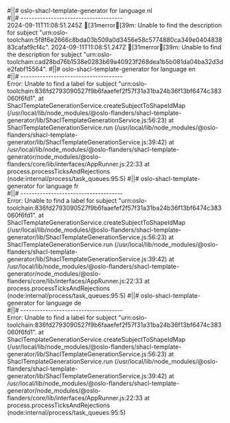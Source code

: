 #||# oslo-shacl-template-generator for language nl  
#||# -------------------------------------  
2024-09-11T11:08:51.245Z [31merror[39m: Unable to find the description for subject "urn:oslo-toolchain:5f8f6e2666c8bda03b509a0d3456e58c5774880ca349e040483883cafaf9cf4c".
2024-09-11T11:08:51.247Z [31merror[39m: Unable to find the description for subject "urn:oslo-toolchain:cad28bd76b1538e0283b69a40923f268dea1b5b081da04ba32d3de2fabf15564".
#||# oslo-shacl-template-generator for language en  
#||# -------------------------------------  
Error: Unable to find a label for subject "urn:oslo-toolchain:836fd2793090527f9b6faaefef2f57f31a31ba24b36f13bf6474c383060f6fd1".
    at ShaclTemplateGenerationService.createSubjectToShapeIdMap (/usr/local/lib/node_modules/@oslo-flanders/shacl-template-generator/lib/ShaclTemplateGenerationService.js:56:23)
    at ShaclTemplateGenerationService.run (/usr/local/lib/node_modules/@oslo-flanders/shacl-template-generator/lib/ShaclTemplateGenerationService.js:39:42)
    at /usr/local/lib/node_modules/@oslo-flanders/shacl-template-generator/node_modules/@oslo-flanders/core/lib/interfaces/AppRunner.js:22:33
    at process.processTicksAndRejections (node:internal/process/task_queues:95:5)
#||# oslo-shacl-template-generator for language fr  
#||# -------------------------------------  
Error: Unable to find a label for subject "urn:oslo-toolchain:836fd2793090527f9b6faaefef2f57f31a31ba24b36f13bf6474c383060f6fd1".
    at ShaclTemplateGenerationService.createSubjectToShapeIdMap (/usr/local/lib/node_modules/@oslo-flanders/shacl-template-generator/lib/ShaclTemplateGenerationService.js:56:23)
    at ShaclTemplateGenerationService.run (/usr/local/lib/node_modules/@oslo-flanders/shacl-template-generator/lib/ShaclTemplateGenerationService.js:39:42)
    at /usr/local/lib/node_modules/@oslo-flanders/shacl-template-generator/node_modules/@oslo-flanders/core/lib/interfaces/AppRunner.js:22:33
    at process.processTicksAndRejections (node:internal/process/task_queues:95:5)
#||# oslo-shacl-template-generator for language de  
#||# -------------------------------------  
Error: Unable to find a label for subject "urn:oslo-toolchain:836fd2793090527f9b6faaefef2f57f31a31ba24b36f13bf6474c383060f6fd1".
    at ShaclTemplateGenerationService.createSubjectToShapeIdMap (/usr/local/lib/node_modules/@oslo-flanders/shacl-template-generator/lib/ShaclTemplateGenerationService.js:56:23)
    at ShaclTemplateGenerationService.run (/usr/local/lib/node_modules/@oslo-flanders/shacl-template-generator/lib/ShaclTemplateGenerationService.js:39:42)
    at /usr/local/lib/node_modules/@oslo-flanders/shacl-template-generator/node_modules/@oslo-flanders/core/lib/interfaces/AppRunner.js:22:33
    at process.processTicksAndRejections (node:internal/process/task_queues:95:5)
